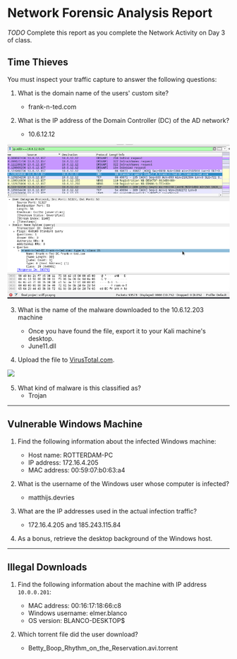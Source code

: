 # Network Forensic Analysis Report

_TODO_ Complete this report as you complete the Network Activity on Day 3 of class.

## Time Thieves 
You must inspect your traffic capture to answer the following questions:

1. What is the domain name of the users' custom site?
   - frank-n-ted.com

2. What is the IP address of the Domain Controller (DC) of the AD network?
   - 10.6.12.12

![](Images/Domain.png)
 
3. What is the name of the malware downloaded to the 10.6.12.203 machine
   - Once you have found the file, export it to your Kali machine's desktop.
   - June11.dll

4. Upload the file to [VirusTotal.com](https://www.virustotal.com/gui/).
 
![](Images/UploadedMalwareFile)
 
5. What kind of malware is this classified as?
   - Trojan 

---

## Vulnerable Windows Machine

1. Find the following information about the infected Windows machine:
    - Host name: ROTTERDAM-PC  
    - IP address: 172.16.4.205
    - MAC address: 00:59:07:b0:63:a4
    
2. What is the username of the Windows user whose computer is infected?
    - matthijs.devries
3. What are the IP addresses used in the actual infection traffic?
    - 172.16.4.205 and 185.243.115.84
4. As a bonus, retrieve the desktop background of the Windows host.

---

## Illegal Downloads

1. Find the following information about the machine with IP address `10.0.0.201`:
    - MAC address: 00:16:17:18:66:c8
    - Windows username: elmer.blanco
    - OS version: BLANCO-DESKTOP$

2. Which torrent file did the user download?
    - Betty_Boop_Rhythm_on_the_Reservation.avi.torrent
